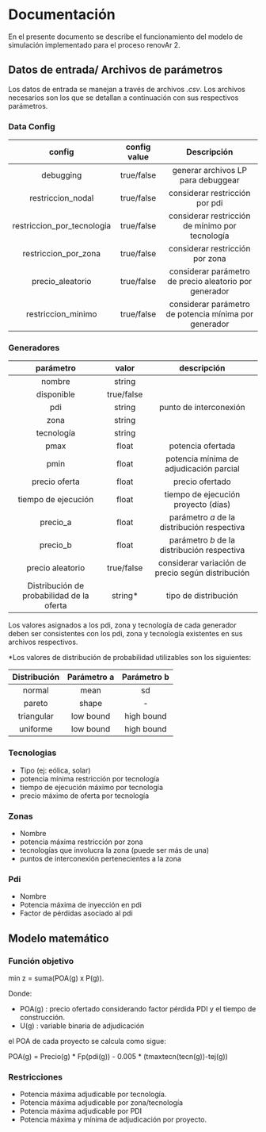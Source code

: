 # Documentación
En el presente documento se describe el funcionamiento del modelo de simulación implementado para el proceso renovAr 2.
## Datos de entrada/ Archivos de parámetros
Los datos de entrada se manejan a través de archivos *.csv*. Los archivos necesarios son los que se detallan a continuación con sus respectivos parámetros.
### Data Config
|           config           | config value |                       Descripción                      |
|:--------------------------:|:------------:|:------------------------------------------------------:|
|          debugging         | true/false |           generar archivos LP para debuggear           |
|      restriccion_nodal     | true/false |             considerar restricción por pdi             |
| restriccion_por_tecnologia | true/false |     considerar restricción de mínimo por tecnología    |
|    restriccion_por_zona    | true/false |             considerar restricción por zona            |
|      precio_aleatorio      | true/false | considerar parámetro de precio aleatorio por generador |
|     restriccion_minimo     | true/false |  considerar parámetro de potencia mínima por generador |

### Generadores
|                 parámetro                 |    valor   |                    descripción                    |
|:-----------------------------------------:|:----------:|:-------------------------------------------------:|
|                   nombre                  |   string   |                                                   |
|                 disponible                | true/false |                                                   |
|                    pdi                    |   string   |               punto de interconexión              |
|                    zona                   |   string   |                                                   |
|                 tecnología                |   string   |                                                   |
|                    pmax                   |    float   |               potencia ofertada                   |
|                    pmin                   |    float   |   potencia mínima de adjudicación parcial         |
|               precio oferta               |    float   |                      precio ofertado              |
|            tiempo de ejecución            |    float   |       tiempo de ejecución proyecto (días)         |
|                 precio_a                  |    float   |    parámetro *a* de la distribución respectiva    |
|                 precio_b                  |    float   |    parámetro *b* de la distribución respectiva    |
|              precio aleatorio             | true/false | considerar variación de precio según distribución |
| Distribución de probabilidad de la oferta |   string*  |                tipo de distribución               |

Los valores asignados a los pdi, zona y tecnología de cada generador deben ser consistentes con los pdi, zona y tecnología existentes en sus archivos respectivos.

*Los valores de distribución de probabilidad utilizables son los siguientes:
 
| Distribución | Parámetro a | Parámetro b |
|:------------:|:-----------:|:-----------:|
| normal       | mean        |     sd      |
| pareto       | shape       |     -       |
| triangular   | low bound   | high bound  |
| uniforme     | low bound   | high bound  |
 
### Tecnologias
- Tipo (ej: eólica, solar)
- potencia mínima restricción por tecnología
- tiempo de ejecución máximo por tecnología
- precio máximo de oferta por tecnología

### Zonas
- Nombre 
- potencia máxima restricción por zona
- tecnologías que involucra la zona (puede ser más de una)
- puntos de interconexión pertenecientes a la zona

### Pdi
- Nombre
- Potencia máxima de inyección en pdi
- Factor de pérdidas asociado al pdi

## Modelo matemático

### Función objetivo
min z = suma(POA(g) x P(g)).

Donde:
+ POA(g)	: precio ofertado considerando factor pérdida PDI y el tiempo de construcción.
+ U(g)	: variable binaria de adjudicación

el POA de cada proyecto se calcula como sigue:

POA(g) = Precio(g) * Fp(pdi(g)) - 0.005 * (tmaxtecn(tecn(g))-tej(g))

### Restricciones
+ Potencia máxima adjudicable por tecnología.
+ Potencia máxima adjudicable por zona/tecnología
+ Potencia máxima adjudicable por PDI
+ Potencia máxima y mínima de adjudicación por proyecto.



